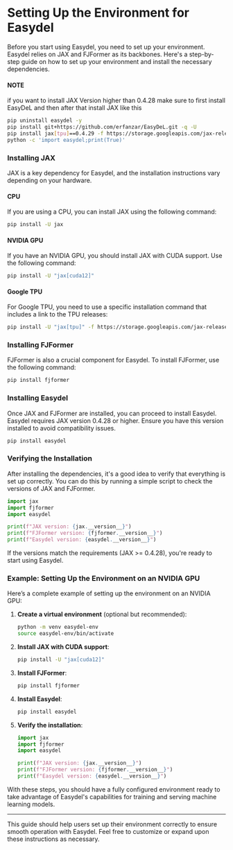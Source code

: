 # Setting Up the Environment for Easydel

Before you start using Easydel, you need to set up your environment. Easydel relies on JAX and FJFormer as its backbones. Here's a step-by-step guide on how to set up your environment and install the necessary dependencies.

#### NOTE

if you want to install JAX Version higher than 0.4.28 make sure to first install EasyDeL and then after that install JAX like this 

```sh
pip uninstall easydel -y
pip install git+https://github.com/erfanzar/EasyDeL.git -q -U
pip install jax[tpu]==0.4.29 -f https://storage.googleapis.com/jax-releases/libtpu_releases.html -q -U
python -c 'import easydel;print(True)' 
```

### Installing JAX

JAX is a key dependency for Easydel, and the installation instructions vary depending on your hardware. 

#### CPU
If you are using a CPU, you can install JAX using the following command:

```sh
pip install -U jax
```

#### NVIDIA GPU
If you have an NVIDIA GPU, you should install JAX with CUDA support. Use the following command:

```sh
pip install -U "jax[cuda12]"
```

#### Google TPU
For Google TPU, you need to use a specific installation command that includes a link to the TPU releases:

```sh
pip install -U "jax[tpu]" -f https://storage.googleapis.com/jax-releases/libtpu_releases.html
```

### Installing FJFormer

FJFormer is also a crucial component for Easydel. To install FJFormer, use the following command:

```sh
pip install fjformer
```

### Installing Easydel

Once JAX and FJFormer are installed, you can proceed to install Easydel. Easydel requires JAX version 0.4.28 or higher. Ensure you have this version installed to avoid compatibility issues.

```sh
pip install easydel
```

### Verifying the Installation

After installing the dependencies, it's a good idea to verify that everything is set up correctly. You can do this by running a simple script to check the versions of JAX and FJFormer.

```python
import jax
import fjformer
import easydel

print(f"JAX version: {jax.__version__}")
print(f"FJFormer version: {fjformer.__version__}")
print(f"Easydel version: {easydel.__version__}")
```

If the versions match the requirements (JAX >= 0.4.28), you're ready to start using Easydel.

### Example: Setting Up the Environment on an NVIDIA GPU

Here’s a complete example of setting up the environment on an NVIDIA GPU:

1. **Create a virtual environment** (optional but recommended):

   ```sh
   python -m venv easydel-env
   source easydel-env/bin/activate
   ```

2. **Install JAX with CUDA support**:

   ```sh
   pip install -U "jax[cuda12]"
   ```

3. **Install FJFormer**:

   ```sh
   pip install fjformer
   ```

4. **Install Easydel**:

   ```sh
   pip install easydel
   ```

5. **Verify the installation**:

   ```python
   import jax
   import fjformer
   import easydel

   print(f"JAX version: {jax.__version__}")
   print(f"FJFormer version: {fjformer.__version__}")
   print(f"Easydel version: {easydel.__version__}")
   ```

With these steps, you should have a fully configured environment ready to take advantage of Easydel's capabilities for training and serving machine learning models.

---

This guide should help users set up their environment correctly to ensure smooth operation with Easydel. Feel free to customize or expand upon these instructions as necessary.